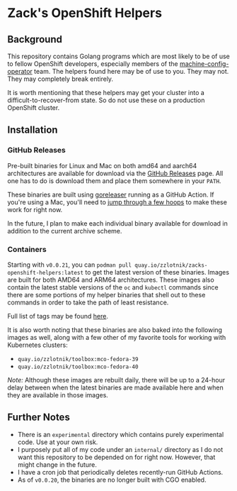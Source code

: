 # Zack's OpenShift Helpers

## Background

This repository contains Golang programs which are most likely to be of use to
fellow OpenShift developers, especially members of the
[machine-config-operator](https://github.com/openshift/machine-config-operator)
team. The helpers found here may be of use to you. They may not. They may
completely break entirely.

It is worth mentioning that these helpers may get your cluster into a
difficult-to-recover-from state. So do not use these on a production OpenShift
cluster.

## Installation

### GitHub Releases

Pre-built binaries for Linux and Mac on both amd64 and aarch64 architectures
are available for download via the [GitHub
Releases](https://github.com/cheesesashimi/zacks-openshift-helpers/releases)
page. All one has to do is download them and place them somewhere in your
`PATH`.

These binaries are built using [goreleaser](https://goreleaser.com/) running as
a GitHub Action. If you're using a Mac, you'll need to [jump through a few
hoops](https://support.apple.com/guide/mac-help/open-a-mac-app-from-an-unidentified-developer-mh40616/mac)
to make these work for right now.

In the future, I plan to make each individual binary available for download in
addition to the current archive scheme.

### Containers

Starting with `v0.0.21`, you can `podman pull
quay.io/zzlotnik/zacks-openshift-helpers:latest` to get the latest version of
these binaries. Images are built for both AMD64 and ARM64 architectures. These
images also contain the latest stable versions of the `oc` and `kubectl`
commands since there are some portions of my helper binaries that shell out to
these commands in order to take the path of least resistance.

Full list of tags may be found [here](https://quay.io/repository/zzlotnik/zacks-openshift-helpers?tab=tags).

It is also worth noting that these binaries are also baked into the following
images as well, along with a few other of my favorite tools for working with
Kubernetes clusters:

- `quay.io/zzlotnik/toolbox:mco-fedora-39`
- `quay.io/zzlotnik/toolbox:mco-fedora-40`

*Note:* Although these images are rebuilt daily, there will be up to a 24-hour
delay between when the latest binaries are made available here and when they
are available in those images.

## Further Notes

- There is an `experimental` directory which contains purely experimental code. Use at your own risk.
- I purposely put all of my code under an `internal/` directory as I do not
  want this repository to be depended on for right now. However, that might change in the future.
- I have a cron job that periodically deletes recently-run GitHub Actions.
- As of `v0.0.20`, the binaries are no longer built with CGO enabled.
